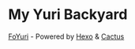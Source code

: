 # My Yuri Backyard

[FoYuri](https://foystor.github.io/) - Powered by [Hexo](https://hexo.io/) & [Cactus](https://github.com/probberechts/hexo-theme-cactus)
